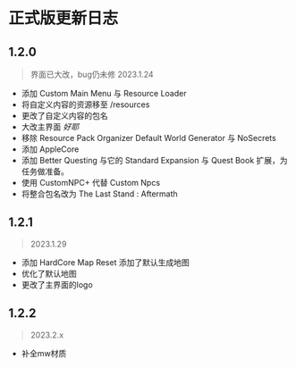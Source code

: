 # 正式版更新日志
## 1.2.0
> 界面已大改，bug仍未修
> 2023.1.24
- 添加 Custom Main Menu 与 Resource Loader
- 将自定义内容的资源移至 /resources
- 更改了自定义内容的包名
- 大改主界面 *好耶* 
- 移除 Resource Pack Organizer Default World Generator 与 NoSecrets
- 添加 AppleCore
- 添加 Better Questing 与它的 Standard Expansion 与 Quest Book 扩展，为任务做准备。
- 使用 CustomNPC+ 代替 Custom Npcs
- 将整合包名改为 The Last Stand : Aftermath

## 1.2.1
> 2023.1.29
- 添加 HardCore Map Reset 添加了默认生成地图
- 优化了默认地图
- 更改了主界面的logo

## 1.2.2
> 2023.2.x
- 补全mw材质
